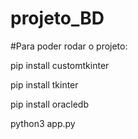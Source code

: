 # projeto_BD

#Para poder rodar o projeto:
<p>pip install customtkinter</p>
<p>pip install tkinter</p>
<p>pip install oracledb</p>
<p>python3 app.py</p>

